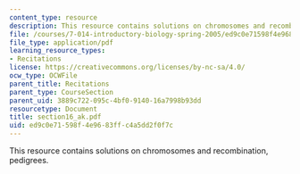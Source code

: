 ```yaml
---
content_type: resource
description: This resource contains solutions on chromosomes and recombination, pedigrees.
file: /courses/7-014-introductory-biology-spring-2005/ed9c0e71598f4e9683ffc4a5dd2f0f7c_section16_ak.pdf
file_type: application/pdf
learning_resource_types:
- Recitations
license: https://creativecommons.org/licenses/by-nc-sa/4.0/
ocw_type: OCWFile
parent_title: Recitations
parent_type: CourseSection
parent_uid: 3889c722-095c-4bf0-9140-16a7998b93dd
resourcetype: Document
title: section16_ak.pdf
uid: ed9c0e71-598f-4e96-83ff-c4a5dd2f0f7c
---
```

This resource contains solutions on chromosomes and recombination, pedigrees.
